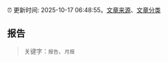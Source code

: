 :alarm_clock: 更新时间: 2025-10-17 06:48:55。[文章来源](/README.md)、[文章分类](/TAGS.md)

## 报告


> 关键字：`报告`、`月报`



